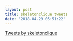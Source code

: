 ```yaml
---
layout: post
title: skeletonclique tweets
date: '2018-04-29 05:51:22'
---
```



[Tweets by skeletonclique](https://twitter.com/skeletonclique?ref_src=twsrc%5Etfw)<script async="" charset="utf-8" src="https://platform.twitter.com/widgets.js"></script>


